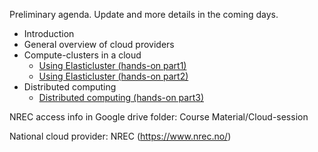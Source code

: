 Preliminary agenda. Update and more details in the coming days.

* Introduction
* General overview of cloud providers
* Compute-clusters in a cloud
   * [Using Elasticluster (hands-on part1)](https://github.com/torognes/inf9380/blob/master/cloud/elasticluster_part1.md)
   * [Using Elasticluster (hands-on part2)](https://github.com/torognes/inf9380/blob/master/cloud/elasticluster_part2.md)
* Distributed computing 
   * [Distributed computing (hands-on part3)](https://github.com/torognes/inf9380/blob/master/cloud/elasticluster_part3.md)

NREC access info in Google drive folder: Course Material/Cloud-session

National cloud provider: NREC (https://www.nrec.no/)
